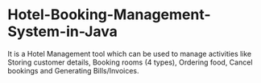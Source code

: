 # Hotel-Booking-Management-System-in-Java
It is a Hotel Management tool which can be used to manage activities like Storing customer details, Booking rooms (4 types), Ordering food, Cancel bookings and Generating Bills/Invoices.
